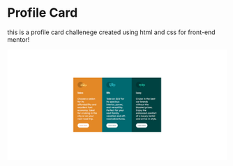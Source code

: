 # Profile Card

this is a profile card challenege created using html and css for front-end mentor!

![screenshot](fm.png)
